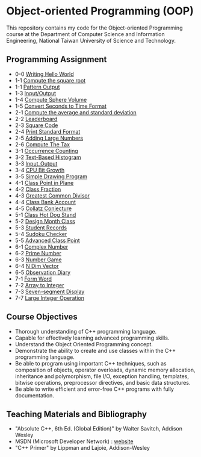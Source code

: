 # Object-oriented Programming (OOP)
This repository contains my code for the Object-oriented Programming course at the Department of Computer Science and Information Engineering, National Taiwan University of Science and Technology.

## Programming Assignment
- 0-0 [Writing Hello World](https://github.com/yxleong/NTUST-assignments/tree/main/OOP/Coursework000_WritingHelloWorld)
- 1-1 [Compute the square root](https://github.com/yxleong/NTUST-assignments/tree/main/OOP/Coursework101_ComputeSQRT)
- 1-1 [Pattern Output](https://github.com/yxleong/NTUST-assignments/tree/main/OOP/Labwork103_PatternOutput)
- 1-3 [Input/Output](https://github.com/yxleong/NTUST-assignments/tree/main/OOP/Labwork104_InputOutput)
- 1-4 [Compute Sphere Volume](https://github.com/yxleong/NTUST-assignments/tree/main/OOP/Labwork105_ComputeSphereVolume)
- 1-5 [Convert Seconds to Time Format](https://github.com/yxleong/NTUST-assignments/tree/main/OOP/Coursework102_ComputeHMS)
- 2-1 [Compute the average and standard deviation](https://github.com/yxleong/NTUST-assignments/tree/main/OOP/Coursework201_ComputeStandardDeviation)
- 2-2 [Leaderboard](https://github.com/yxleong/NTUST-assignments/tree/main/OOP/Coursework202_Leaderboard)
- 2-3 [Square Code](https://github.com/yxleong/NTUST-assignments/tree/main/OOP/Coursework203_SquareCode)
- 2-4 [Print Standard Format](https://github.com/yxleong/NTUST-assignments/tree/main/OOP/Labwork204_PrintStandardFormat)
- 2-5 [Adding Large Numbers](https://github.com/yxleong/NTUST-assignments/tree/main/OOP/Labwork205_AddingLargeNumbers)
- 2-6 [Compute The Tax](https://github.com/yxleong/NTUST-assignments/tree/main/OOP/Labwork206_ComputeTheTax)
- 3-1 [Occurrence Counting](https://github.com/yxleong/NTUST-assignments/tree/main/OOP/Coursework301_OccurrenceCounting)
- 3-2 [Text-Based Histogram](https://github.com/yxleong/NTUST-assignments/tree/main/OOP/Coursework302_TextBasedHistogram)
- 3-3 [Input_Output](https://github.com/yxleong/NTUST-assignments/tree/main/OOP/Labwork303_InputOutput)
- 3-4 [CPU Bit Growth](https://github.com/yxleong/NTUST-assignments/tree/main/OOP/Labwork304_CPUBitGrowth)
- 3-5 [Simple Drawing Program](https://github.com/yxleong/NTUST-assignments/tree/main/OOP/Labwork305_SimpleDrawingProgram)
- 4-1 [Class Point in Plane](https://github.com/yxleong/NTUST-assignments/tree/main/OOP/Coursework401_ClassPointInPlane)
- 4-2 [Class Fraction](https://github.com/yxleong/NTUST-assignments/tree/main/OOP/Coursework402_Fraction)
- 4-3 [Greatest Common Divisor](https://github.com/yxleong/NTUST-assignments/tree/main/OOP/Labwork403_GreatestCommonDivisor)
- 4-4 [Class Bank Account](https://github.com/yxleong/NTUST-assignments/tree/main/OOP/Coursework404_BankAccount)
- 4-5 [Collatz Conjecture](https://github.com/yxleong/NTUST-assignments/tree/main/OOP/Labwork405_CollatzConjecture)
- 5-1 [Class Hot Dog Stand](https://github.com/yxleong/NTUST-assignments/tree/main/OOP/Coursework501_HotDogStand)
- 5-2 [Design Month Class](https://github.com/yxleong/NTUST-assignments/tree/main/OOP/Coursework502_DesignMonthClass)
- 5-3 [Student Records](https://github.com/yxleong/NTUST-assignments/tree/main/OOP/Labwork503_StudentRecord)
- 5-4 [Sudoku Checker](https://github.com/yxleong/NTUST-assignments/tree/main/OOP/Labwork504_SudokuChecker)
- 5-5 [Advanced Class Point](https://github.com/yxleong/NTUST-assignments/tree/main/OOP/Labwork505_AdvancedClassPoint)
- 6-1 [Complex Number](https://github.com/yxleong/NTUST-assignments/tree/main/OOP/Coursework601_ComplexNumber)
- 6-2 [Prime Number](https://github.com/yxleong/NTUST-assignments/tree/main/OOP/Coursework602_PrimeNumber)
- 6-3 [Number Game](https://github.com/yxleong/NTUST-assignments/tree/main/OOP/Labwork603_NumberGame)
- 6-4 [N Dim Vector](https://github.com/yxleong/NTUST-assignments/tree/main/OOP/Labwork604_nDimensionalVector)
- 6-5 [Observation Diary](https://github.com/yxleong/NTUST-assignments/tree/main/OOP/Labwork605_ObservationDiary)
- 7-1 [Form Word](https://github.com/yxleong/NTUST-assignments/tree/main/OOP/Coursework701_FormWord)
- 7-2 [Array to Integer](https://github.com/yxleong/NTUST-assignments/tree/main/OOP/Coursework702_ArrayToInteger)
- 7-3 [Seven-segment Display](https://github.com/yxleong/NTUST-assignments/tree/main/OOP/Coursework703_SevenSegmentDisplay)
- 7-7 [Large Integer Operation](https://github.com/yxleong/NTUST-assignments/tree/main/OOP/Coursework707_LargeIntegerOperation)

## Course Objectives
- Thorough understanding of C++ programming language.
- Capable for effectively learning advanced programming skills.
- Understand the Object Oriented Programming concept.
- Demonstrate the ability to create and use classes within the C++ programming language.
- Be able to program using important C++ techniques, such as composition of objects, operator overloads, dynamic memory allocation, inheritance and polymorphism, file I/O, exception handling, templates, bitwise operations, preprocessor directives, and basic data structures.
- Be able to write efficient and error-free C++ programs with fully documentation.

## Teaching Materials and Bibliography
- "Absolute C++, 6th Ed. (Global Edition)" by Walter Savitch, Addison Wesley
- MSDN (Microsoft Developer Network) : [website](https://msdn.microsoft.com/)
- "C++ Primer" by Lippman and Lajoie, Addison-Wesley
